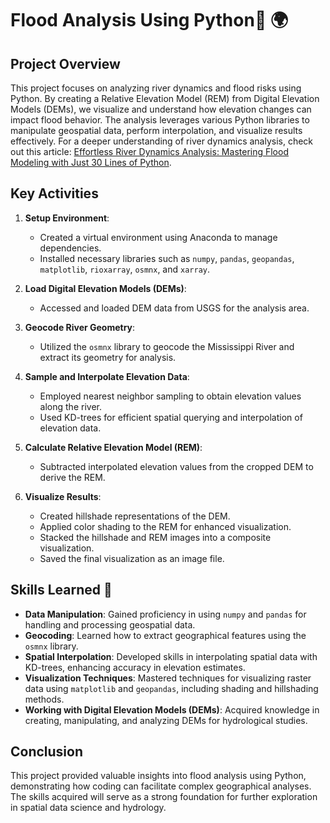 # Flood Analysis Using Python🌊 🌍 

## Project Overview
This project focuses on analyzing river dynamics and flood risks using Python. By creating a Relative Elevation Model (REM) from Digital Elevation Models (DEMs), we visualize and understand how elevation changes can impact flood behavior. The analysis leverages various Python libraries to manipulate geospatial data, perform interpolation, and visualize results effectively. For a deeper understanding of river dynamics analysis, check out this article: [Effortless River Dynamics Analysis: Mastering Flood Modeling with Just 30 Lines of Python](https://mathengeken.hashnode.dev/effortless-river-dynamics-analysis-mastering-flood-modeling-with-just-30-lines-of-python).

## Key Activities
1. **Setup Environment**: 
   - Created a virtual environment using Anaconda to manage dependencies.
   - Installed necessary libraries such as `numpy`, `pandas`, `geopandas`, `matplotlib`, `rioxarray`, `osmnx`, and `xarray`.

2. **Load Digital Elevation Models (DEMs)**:
   - Accessed and loaded DEM data from USGS for the analysis area.

3. **Geocode River Geometry**:
   - Utilized the `osmnx` library to geocode the Mississippi River and extract its geometry for analysis.

4. **Sample and Interpolate Elevation Data**:
   - Employed nearest neighbor sampling to obtain elevation values along the river.
   - Used KD-trees for efficient spatial querying and interpolation of elevation data.

5. **Calculate Relative Elevation Model (REM)**:
   - Subtracted interpolated elevation values from the cropped DEM to derive the REM.

6. **Visualize Results**:
   - Created hillshade representations of the DEM.
   - Applied color shading to the REM for enhanced visualization.
   - Stacked the hillshade and REM images into a composite visualization.
   - Saved the final visualization as an image file.

## Skills Learned  📕 
- **Data Manipulation**: Gained proficiency in using `numpy` and `pandas` for handling and processing geospatial data.
- **Geocoding**: Learned how to extract geographical features using the `osmnx` library.
- **Spatial Interpolation**: Developed skills in interpolating spatial data with KD-trees, enhancing accuracy in elevation estimates.
- **Visualization Techniques**: Mastered techniques for visualizing raster data using `matplotlib` and `geopandas`, including shading and hillshading methods.
- **Working with Digital Elevation Models (DEMs)**: Acquired knowledge in creating, manipulating, and analyzing DEMs for hydrological studies.

## Conclusion
This project provided valuable insights into flood analysis using Python, demonstrating how coding can facilitate complex geographical analyses. The skills acquired will serve as a strong foundation for further exploration in spatial data science and hydrology.
